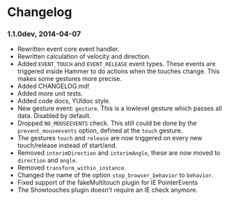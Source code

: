 # Changelog

### 1.1.0dev, 2014-04-07
- Rewritten event core event handler.
- Rewritten calculation of velocity and direction.
- Added `EVENT_TOUCH` and `EVENT_RELEASE` event types. These events are triggered inside Hammer to do actions when the touches change. This makes some gestures more precise.
- Added CHANGELOG.md!
- Added more unit tests.
- Added code docs, YUIdoc style.
- New gesture event: `gesture`. This is a lowlevel gesture which passes all data. Disabled by default.
- Dropped `NO_MOUSEEVENTS` check. This still could be done by the `prevent_mouseevents` option, defined at the `touch` gesture.
- The gestures `touch` and `release` are now triggered on every new touch/release instead of start/end.
- Removed `interimDirection` and `interimAngle`, these are now moved to `direction` and `angle`.
- Removed `transform_within_instance`.
- Changed the name of the option `stop_browser_behavior` to `behavior`.
- Fixed support of the fakeMultitouch plugin for IE PointerEvents
- The Showtouches plugin doesn't require an IE check anymore.